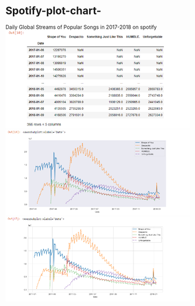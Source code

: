 # Spotify-plot-chart-
Daily Global Streams of Popular Songs in 2017-2018 on spotify
![alt name](1.png)
![alt name](2.png)
![alt name](3.png)
